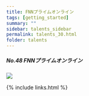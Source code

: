 ```yaml
---
title: FNNプライムオンライン
tags: [getting_started]
summary: ""
sidebar: talents_sidebar
permalink: talents_30.html
folder: talents
---
```



##### No.48 FNNプライムオンライン

![](https://yt3.ggpht.com/ytc/AKedOLTbCtN02EVfFE-YogZWgxCbRLhByR3LD-ACoef0xg=s176-c-k-c0x00ffffff-no-rj)






{% include links.html %}

